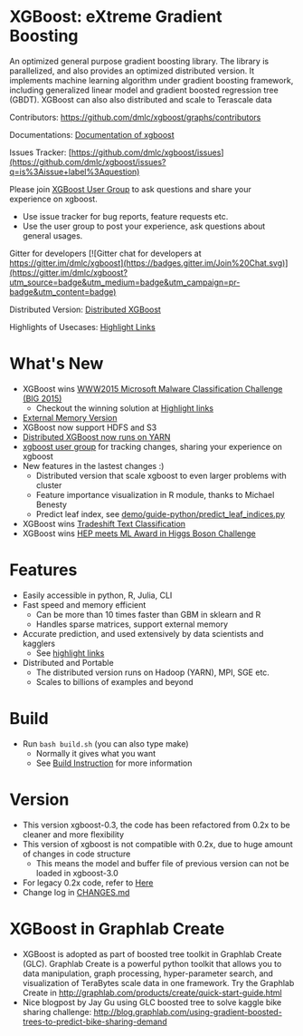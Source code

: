 XGBoost: eXtreme Gradient Boosting 
==================================

An optimized general purpose gradient boosting library. The library is parallelized, and also provides an optimized distributed version.
It implements machine learning algorithm under gradient boosting framework, including generalized linear model and gradient boosted regression tree (GBDT). XGBoost can also also distributed and scale to Terascale data

Contributors: https://github.com/dmlc/xgboost/graphs/contributors

Documentations: [Documentation of xgboost](doc/README.md)

Issues Tracker: [https://github.com/dmlc/xgboost/issues](https://github.com/dmlc/xgboost/issues?q=is%3Aissue+label%3Aquestion)

Please join [XGBoost User Group](https://groups.google.com/forum/#!forum/xgboost-user/) to ask questions and share your experience on xgboost.
  - Use issue tracker for bug reports, feature requests etc.
  - Use the user group to post your experience, ask questions about general usages.

Gitter for developers [![Gitter chat for developers at https://gitter.im/dmlc/xgboost](https://badges.gitter.im/Join%20Chat.svg)](https://gitter.im/dmlc/xgboost?utm_source=badge&utm_medium=badge&utm_campaign=pr-badge&utm_content=badge)

Distributed Version: [Distributed XGBoost](multi-node)

Highlights of Usecases: [Highlight Links](doc/README.md#highlight-links)

What's New
==========
* XGBoost wins [WWW2015  Microsoft Malware Classification Challenge (BIG 2015)](http://www.kaggle.com/c/malware-classification/forums/t/13490/say-no-to-overfitting-approaches-sharing)
  - Checkout the winning solution at [Highlight links](doc/README.md#highlight-links)
* [External Memory Version](doc/external_memory.md)
* XGBoost now support HDFS and S3
* [Distributed XGBoost now runs on YARN](https://github.com/dmlc/wormhole/tree/master/learn/xgboost)
* [xgboost user group](https://groups.google.com/forum/#!forum/xgboost-user/) for tracking changes, sharing your experience on xgboost
* New features in the lastest changes :)
  - Distributed version that scale xgboost to even larger problems with cluster
  - Feature importance visualization in R module, thanks to Michael Benesty
  - Predict leaf index, see [demo/guide-python/predict_leaf_indices.py](demo/guide-python/predict_leaf_indices.py)  
* XGBoost wins [Tradeshift Text Classification](https://kaggle2.blob.core.windows.net/forum-message-attachments/60041/1813/TradeshiftTextClassification.pdf?sv=2012-02-12&se=2015-01-02T13%3A55%3A16Z&sr=b&sp=r&sig=5MHvyjCLESLexYcvbSRFumGQXCS7MVmfdBIY3y01tMk%3D)
* XGBoost wins [HEP meets ML Award in Higgs Boson Challenge](http://atlas.ch/news/2014/machine-learning-wins-the-higgs-challenge.html)

Features
========
* Easily accessible in python, R, Julia, CLI
* Fast speed and memory efficient
  - Can be more than 10 times faster than GBM in sklearn and R
  - Handles sparse matrices, support external memory
* Accurate prediction, and used extensively by data scientists and kagglers
  - See [highlight links](https://github.com/dmlc/xgboost/blob/master/doc/README.md#highlight-links)
* Distributed and Portable
  - The distributed version runs on Hadoop (YARN), MPI, SGE etc.
  - Scales to billions of examples and beyond

Build
=======
* Run ```bash build.sh``` (you can also type make)
  - Normally it gives what you want
  - See [Build Instruction](doc/build.md) for more information

Version
=======
* This version xgboost-0.3, the code has been refactored from 0.2x to be cleaner and more flexibility
* This version of xgboost is not compatible with 0.2x, due to huge amount of changes in code structure
  - This means the model and buffer file of previous version can not be loaded in xgboost-3.0
* For legacy 0.2x code, refer to [Here](https://github.com/tqchen/xgboost/releases/tag/v0.22)
* Change log in [CHANGES.md](CHANGES.md)

XGBoost in Graphlab Create
==========================
* XGBoost is adopted as part of boosted tree toolkit in Graphlab Create (GLC). Graphlab Create is a powerful python toolkit that allows you to data manipulation, graph processing, hyper-parameter search, and visualization of TeraBytes scale data in one framework. Try the Graphlab Create in http://graphlab.com/products/create/quick-start-guide.html
* Nice blogpost by Jay Gu using GLC boosted tree to solve kaggle bike sharing challenge: http://blog.graphlab.com/using-gradient-boosted-trees-to-predict-bike-sharing-demand
